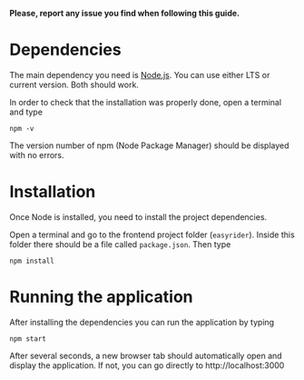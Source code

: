 **Please, report any issue you find when following this guide.**

# Dependencies

The main dependency you need is [Node.js](https://nodejs.org/en/). You can use either LTS or current version. Both should work.

In order to check that the installation was properly done, open a terminal and type

```
npm -v
```

The version number of npm (Node Package Manager) should be displayed with no errors.

# Installation

Once Node is installed, you need to install the project dependencies.

Open a terminal and go to the frontend project folder (`easyrider`). Inside this folder there should be a file called `package.json`. Then type

```
npm install
```

# Running the application

After installing the dependencies you can run the application by typing

```
npm start
```

After several seconds, a new browser tab should automatically open and display the application. If not, you can go directly to http://localhost:3000
